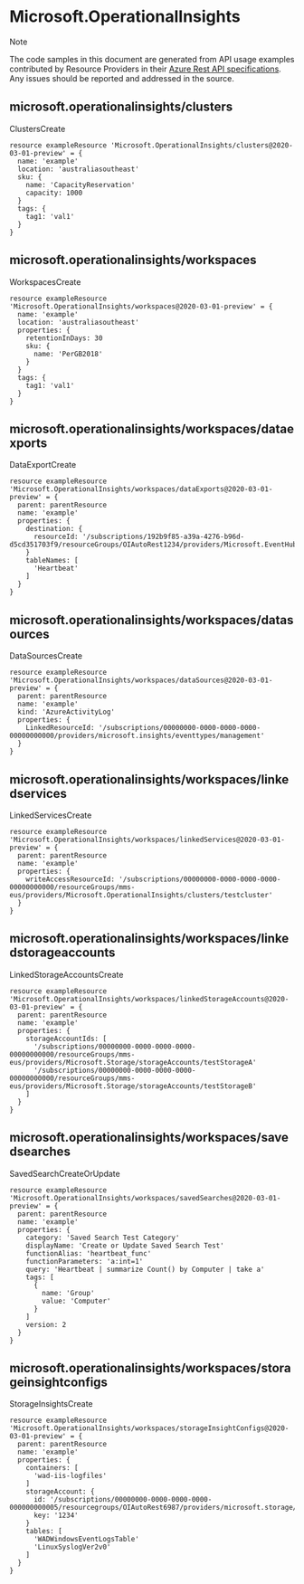 # Microsoft.OperationalInsights
  
> [!NOTE]
> The code samples in this document are generated from API usage examples contributed by Resource Providers in their [Azure Rest API specifications](https://github.com/Azure/azure-rest-api-specs). Any issues should be reported and addressed in the source.


## microsoft.operationalinsights/clusters

ClustersCreate
```bicep
resource exampleResource 'Microsoft.OperationalInsights/clusters@2020-03-01-preview' = {
  name: 'example'
  location: 'australiasoutheast'
  sku: {
    name: 'CapacityReservation'
    capacity: 1000
  }
  tags: {
    tag1: 'val1'
  }
}
```

## microsoft.operationalinsights/workspaces

WorkspacesCreate
```bicep
resource exampleResource 'Microsoft.OperationalInsights/workspaces@2020-03-01-preview' = {
  name: 'example'
  location: 'australiasoutheast'
  properties: {
    retentionInDays: 30
    sku: {
      name: 'PerGB2018'
    }
  }
  tags: {
    tag1: 'val1'
  }
}
```

## microsoft.operationalinsights/workspaces/dataexports

DataExportCreate
```bicep
resource exampleResource 'Microsoft.OperationalInsights/workspaces/dataExports@2020-03-01-preview' = {
  parent: parentResource 
  name: 'example'
  properties: {
    destination: {
      resourceId: '/subscriptions/192b9f85-a39a-4276-b96d-d5cd351703f9/resourceGroups/OIAutoRest1234/providers/Microsoft.EventHub/namespaces/test'
    }
    tableNames: [
      'Heartbeat'
    ]
  }
}
```

## microsoft.operationalinsights/workspaces/datasources

DataSourcesCreate
```bicep
resource exampleResource 'Microsoft.OperationalInsights/workspaces/dataSources@2020-03-01-preview' = {
  parent: parentResource 
  name: 'example'
  kind: 'AzureActivityLog'
  properties: {
    LinkedResourceId: '/subscriptions/00000000-0000-0000-0000-00000000000/providers/microsoft.insights/eventtypes/management'
  }
}
```

## microsoft.operationalinsights/workspaces/linkedservices

LinkedServicesCreate
```bicep
resource exampleResource 'Microsoft.OperationalInsights/workspaces/linkedServices@2020-03-01-preview' = {
  parent: parentResource 
  name: 'example'
  properties: {
    writeAccessResourceId: '/subscriptions/00000000-0000-0000-0000-00000000000/resourceGroups/mms-eus/providers/Microsoft.OperationalInsights/clusters/testcluster'
  }
}
```

## microsoft.operationalinsights/workspaces/linkedstorageaccounts

LinkedStorageAccountsCreate
```bicep
resource exampleResource 'Microsoft.OperationalInsights/workspaces/linkedStorageAccounts@2020-03-01-preview' = {
  parent: parentResource 
  name: 'example'
  properties: {
    storageAccountIds: [
      '/subscriptions/00000000-0000-0000-0000-00000000000/resourceGroups/mms-eus/providers/Microsoft.Storage/storageAccounts/testStorageA'
      '/subscriptions/00000000-0000-0000-0000-00000000000/resourceGroups/mms-eus/providers/Microsoft.Storage/storageAccounts/testStorageB'
    ]
  }
}
```

## microsoft.operationalinsights/workspaces/savedsearches

SavedSearchCreateOrUpdate
```bicep
resource exampleResource 'Microsoft.OperationalInsights/workspaces/savedSearches@2020-03-01-preview' = {
  parent: parentResource 
  name: 'example'
  properties: {
    category: 'Saved Search Test Category'
    displayName: 'Create or Update Saved Search Test'
    functionAlias: 'heartbeat_func'
    functionParameters: 'a:int=1'
    query: 'Heartbeat | summarize Count() by Computer | take a'
    tags: [
      {
        name: 'Group'
        value: 'Computer'
      }
    ]
    version: 2
  }
}
```

## microsoft.operationalinsights/workspaces/storageinsightconfigs

StorageInsightsCreate
```bicep
resource exampleResource 'Microsoft.OperationalInsights/workspaces/storageInsightConfigs@2020-03-01-preview' = {
  parent: parentResource 
  name: 'example'
  properties: {
    containers: [
      'wad-iis-logfiles'
    ]
    storageAccount: {
      id: '/subscriptions/00000000-0000-0000-0000-000000000005/resourcegroups/OIAutoRest6987/providers/microsoft.storage/storageaccounts/AzTestFakeSA9945'
      key: '1234'
    }
    tables: [
      'WADWindowsEventLogsTable'
      'LinuxSyslogVer2v0'
    ]
  }
}
```
